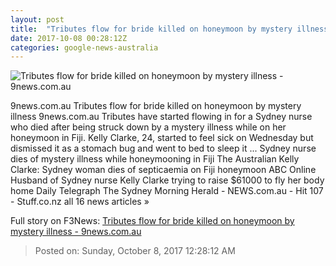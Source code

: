 ```yaml
---
layout: post
title:  "Tributes flow for bride killed on honeymoon by mystery illness - 9news.com.au"
date: 2017-10-08 00:28:12Z
categories: google-news-australia
---
```


![Tributes flow for bride killed on honeymoon by mystery illness - 9news.com.au](http://prod.static9.net.au/_/media/2017/10/08/11/08/0811_bride_sp.jpg)

9news.com.au Tributes flow for bride killed on honeymoon by mystery illness 9news.com.au Tributes have started flowing in for a Sydney nurse who died after being struck down by a mystery illness while on her honeymoon in Fiji. Kelly Clarke, 24, started to feel sick on Wednesday but dismissed it as a stomach bug and went to bed to sleep it ... Sydney nurse dies of mystery illness while honeymooning in Fiji The Australian Kelly Clarke: Sydney woman dies of septicaemia on Fiji honeymoon ABC Online Husband of Sydney nurse Kelly Clarke trying to raise $61000 to fly her body home Daily Telegraph The Sydney Morning Herald - NEWS.com.au - Hit 107 - Stuff.co.nz all 16 news articles »


Full story on F3News: [Tributes flow for bride killed on honeymoon by mystery illness - 9news.com.au](http://www.f3nws.com/n/cYU2hD)

> Posted on: Sunday, October 8, 2017 12:28:12 AM
